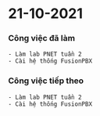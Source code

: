 # 21-10-2021

### Công việc đã làm

```
- Làm lab PNET tuần 2
- Cài hệ thống FusionPBX
```

### Công việc tiếp theo

```
- Làm lab PNET tuần 2
- Cài hệ thống FusionPBX
```
